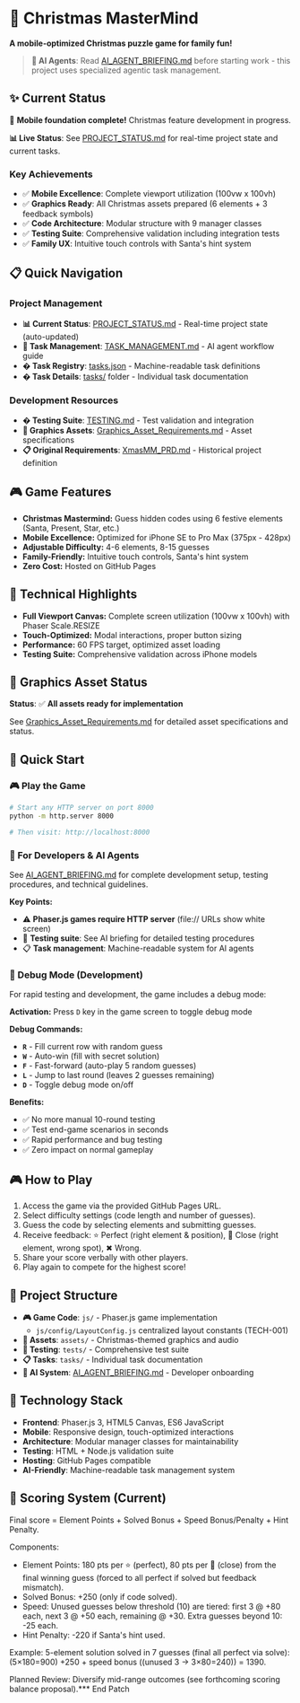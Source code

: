 # 🎄 Christmas MasterMind

**A mobile-optimized Christmas puzzle game for family fun!**

> **🤖 AI Agents**: Read [AI_AGENT_BRIEFING.md](AI_AGENT_BRIEFING.md) before starting work - this project uses specialized agentic task management.

## ✨ Current Status
🎉 **Mobile foundation complete!** Christmas feature development in progress.

**📊 Live Status**: See [PROJECT_STATUS.md](PROJECT_STATUS.md) for real-time project state and current tasks.

### **Key Achievements**
- ✅ **Mobile Excellence**: Complete viewport utilization (100vw x 100vh) 
- ✅ **Graphics Ready**: All Christmas assets prepared (6 elements + 3 feedback symbols)
- ✅ **Code Architecture**: Modular structure with 9 manager classes
- ✅ **Testing Suite**: Comprehensive validation including integration tests
- ✅ **Family UX**: Intuitive touch controls with Santa's hint system

## 📋 Quick Navigation

### **Project Management**
- **📊 Current Status**: [PROJECT_STATUS.md](PROJECT_STATUS.md) - Real-time project state (auto-updated)
- **🤖 Task Management**: [TASK_MANAGEMENT.md](TASK_MANAGEMENT.md) - AI agent workflow guide
- **� Task Registry**: [tasks.json](tasks.json) - Machine-readable task definitions
- **� Task Details**: [tasks/](tasks/) folder - Individual task documentation

### **Development Resources**  
- **� Testing Suite**: [TESTING.md](TESTING.md) - Test validation and integration
- **🎨 Graphics Assets**: [Graphics_Asset_Requirements.md](Graphics_Asset_Requirements.md) - Asset specifications
- **📋 Original Requirements**: [XmasMM_PRD.md](XmasMM_PRD.md) - Historical project definition

## 🎮 Game Features
- **Christmas Mastermind:** Guess hidden codes using 6 festive elements (Santa, Present, Star, etc.)
- **Mobile Excellence:** Optimized for iPhone SE to Pro Max (375px - 428px)
- **Adjustable Difficulty:** 4-6 elements, 8-15 guesses
- **Family-Friendly:** Intuitive touch controls, Santa's hint system
- **Zero Cost:** Hosted on GitHub Pages

## 📱 Technical Highlights  
- **Full Viewport Canvas:** Complete screen utilization (100vw x 100vh) with Phaser Scale.RESIZE
- **Touch-Optimized:** Modal interactions, proper button sizing
- **Performance:** 60 FPS target, optimized asset loading
- **Testing Suite:** Comprehensive validation across iPhone models

## 🎨 Graphics Asset Status
**Status**: ✅ **All assets ready for implementation**

See [Graphics_Asset_Requirements.md](Graphics_Asset_Requirements.md) for detailed asset specifications and status.

## 🧪 Quick Start

### **🎮 Play the Game**
```bash
# Start any HTTP server on port 8000
python -m http.server 8000

# Then visit: http://localhost:8000
```

### **🤖 For Developers & AI Agents**
See [AI_AGENT_BRIEFING.md](AI_AGENT_BRIEFING.md) for complete development setup, testing procedures, and technical guidelines.

**Key Points:**
- ⚠️ **Phaser.js games require HTTP server** (file:// URLs show white screen)
- 🧪 **Testing suite**: See AI briefing for detailed testing procedures
- 📋 **Task management**: Machine-readable system for AI agents

### **🔧 Debug Mode (Development)**
For rapid testing and development, the game includes a debug mode:

**Activation:** Press `D` key in the game screen to toggle debug mode

**Debug Commands:**
- **`R`** - Fill current row with random guess
- **`W`** - Auto-win (fill with secret solution)
- **`F`** - Fast-forward (auto-play 5 random guesses)
- **`L`** - Jump to last round (leaves 2 guesses remaining)
- **`D`** - Toggle debug mode on/off

**Benefits:**
- ✅ No more manual 10-round testing
- ✅ Test end-game scenarios in seconds  
- ✅ Rapid performance and bug testing
- ✅ Zero impact on normal gameplay

## 🎮 How to Play
1. Access the game via the provided GitHub Pages URL.
2. Select difficulty settings (code length and number of guesses).
3. Guess the code by selecting elements and submitting guesses.
4. Receive feedback: ⭐ Perfect (right element & position), 🔔 Close (right element, wrong spot), ✖ Wrong.
5. Share your score verbally with other players.
6. Play again to compete for the highest score!

## 📁 Project Structure
- **🎮 Game Code**: `js/` - Phaser.js game implementation
	- `js/config/LayoutConfig.js` centralized layout constants (TECH-001)
- **🎨 Assets**: `assets/` - Christmas-themed graphics and audio
- **🧪 Testing**: `tests/` - Comprehensive test suite
- **📋 Tasks**: `tasks/` - Individual task documentation
- **🤖 AI System**: [AI_AGENT_BRIEFING.md](AI_AGENT_BRIEFING.md) - Developer onboarding

## 🔧 Technology Stack
- **Frontend**: Phaser.js 3, HTML5 Canvas, ES6 JavaScript
- **Mobile**: Responsive design, touch-optimized interactions
- **Architecture**: Modular manager classes for maintainability
- **Testing**: HTML + Node.js validation suite
- **Hosting**: GitHub Pages compatible
- **AI-Friendly**: Machine-readable task management system

## 🧮 Scoring System (Current)
Final score = Element Points + Solved Bonus + Speed Bonus/Penalty + Hint Penalty.

Components:
- Element Points: 180 pts per ⭐ (perfect), 80 pts per 🔔 (close) from the final winning guess (forced to all perfect if solved but feedback mismatch).
- Solved Bonus: +250 (only if code solved).
- Speed: Unused guesses below threshold (10) are tiered: first 3 @ +80 each, next 3 @ +50 each, remaining @ +30. Extra guesses beyond 10: -25 each.
- Hint Penalty: -220 if Santa's hint used.

Example: 5-element solution solved in 7 guesses (final all perfect via solve): (5×180=900) +250 + speed bonus ((unused 3 → 3×80=240)) = 1390.

Planned Review: Diversify mid-range outcomes (see forthcoming scoring balance proposal).*** End Patch
